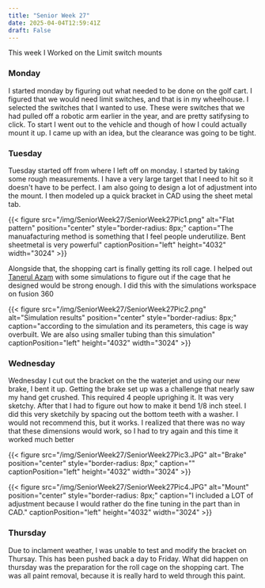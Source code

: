```yaml
---
title: "Senior Week 27"
date: 2025-04-04T12:59:41Z
draft: False
---
```


This week I Worked on the Limit switch mounts 

### Monday 

I started monday by figuring out what needed to be done on the golf cart. I figured that we would need limit switches, and that is in my wheelhouse. I selected the switches that I wanted to use. These were switches that we had pulled off a robotic arm earlier in the year, and are pretty satifysing to click. To start I went out to the vehicle and though of how I could actually mount it up. I came up with an idea, but the clearance was going to be tight.

### Tuesday 

Tuesday started off from where I left off on monday.  I started by taking some rough measurements. I have a very large target that I need to hit so it doesn't have to be perfect. I am also going to design a lot of adjustment into the mount. I then modeled up a quick bracket in CAD using the sheet metal tab. 

{{< figure src="/img/SeniorWeek27/SeniorWeek27Pic1.png" alt="Flat pattern" position="center" style="border-radius: 8px;" caption="The manuafacturing method is something that I feel people underutilize. Bent sheetmetal is very powerful" captionPosition="left" height="4032" width="3024" >}}

Alongside that, the shopping cart is finally getting its roll cage. I helped out [Tanerul Azam](https://tazam257.wixsite.com/tanzerul-azam) with some simulations to figure out if the cage that he designed would be strong enough. I did this with the simulations workspace on fusion 360

{{< figure src="/img/SeniorWeek27/SeniorWeek27Pic2.png" alt="Simulation results" position="center" style="border-radius: 8px;" caption="according to the simulation and its perameters, this cage is way overbuilt. We are also using smaller tubing than this simulation" captionPosition="left" height="4032" width="3024" >}}

### Wednesday 

Wednesday I cut out the bracket on the the waterjet and using our new brake, I bent it up. Getting the brake set up was a challenge that nearly saw my hand get crushed. This required 4 people uprighing it. It was very sketchy. After that I had to figure out how to make it bend 1/8 inch steel. I did this very sketchily by spacing out the bottom teeth with a washer. I would not recommend this, but it works. I realized that there was no way that these dimensions would work, so I had to try again and this time it worked much better 

{{< figure src="/img/SeniorWeek27/SeniorWeek27Pic3.JPG" alt="Brake" position="center" style="border-radius: 8px;" caption="" captionPosition="left" height="4032" width="3024" >}}

{{< figure src="/img/SeniorWeek27/SeniorWeek27Pic4.JPG" alt="Mount" position="center" style="border-radius: 8px;" caption="I included a LOT of adjustment because I would rather do the fine tuning in the part than in CAD." captionPosition="left" height="4032" width="3024" >}}

### Thursday 

Due to inclament weather, I was unable to test and modify the bracket on Thursay. This has been pushed back a day to Friday. What did happen on thursday was the preparation for the roll cage on the shopping cart. The was all paint removal, because it is really hard to weld through this paint. 